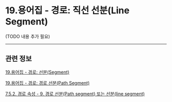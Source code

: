 # 19.용어집 - 경로: 직선 선분(Line Segment)

(TODO 내용 추가 필요)

***

## 관련 정보

[19.용어집 - 경로: 선분(Segment)](./19-glossaryx-path_segment.md)

[19.용어집 - 경로: 경로 선분(Path Segment)](./19-glossaryx-path_path_segment.md)

[7.5.2. 경로 속성 - 9. 경로 선분(Path segment) 또는 선분(line segment)](./07-05-02-path-properties.md#07-05-02-s9)